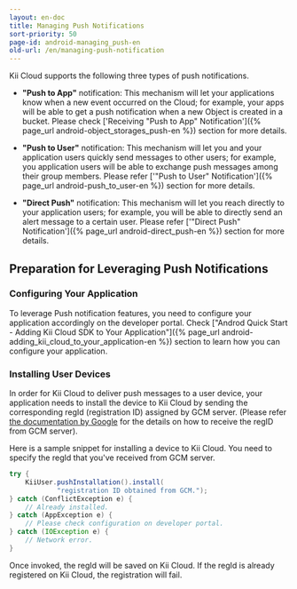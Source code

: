 ```yaml
---
layout: en-doc
title: Managing Push Notifications
sort-priority: 50
page-id: android-managing_push-en
old-url: /en/managing-push-notification
---
```

Kii Cloud supports the following three types of push notifications.

 * **"Push to App"** notification: This mechanism will let your applications know when a new event occurred on the Cloud; for example, your apps will be able to get a push notification when a new Object is created in a bucket.
Please check ['Receiving "Push to App" Notification']({% page_url android-object_storages_push-en %}) section for more details.

 * **"Push to User"** notification: This mechanism will let you and your application users quickly send messages to other users; for example, you application users will be able to exchange push messages among their group members.
Please refer ['"Push to User" Notification']({% page_url android-push_to_user-en %}) section for more details.

 * **"Direct Push"** notification: This mechanism will let you reach directly to your application users; for example, you will be able to directly send an alert message to a certain user.
Please refer ['"Direct Push" Notification']({% page_url android-direct_push-en %}) section for more details.

## Preparation for Leveraging Push Notifications

### Configuring Your Application

To leverage Push notification features, you need to configure your application accordingly on the developer portal.  Check ["Androd Quick Start - Adding Kii Cloud SDK to Your Application"]({% page_url android-adding_kii_cloud_to_your_application-en %}) section to learn how you can configure your application.

### Installing User Devices

In order for Kii Cloud to deliver push messages to a user device, your application needs to install the device to Kii Cloud by sending the corresponding regId (registration ID) assigned by GCM server.  (Please refer [the documentation by Google](http://developer.android.com/google/gcm/gs.html) for the details on how to receive the regID from GCM server).

Here is a sample snippet for installing a device to Kii Cloud.  You need to specify the regId that you've received from GCM server.

```java
try {
    KiiUser.pushInstallation().install(
            "registration ID obtained from GCM.");
} catch (ConflictException e) {
    // Already installed.
} catch (AppException e) {
    // Please check configuration on developer portal.
} catch (IOException e) {
    // Network error.
}
```

Once invoked, the regId will be saved on Kii Cloud.  If the regId is already registered on Kii Cloud, the registration will fail.


